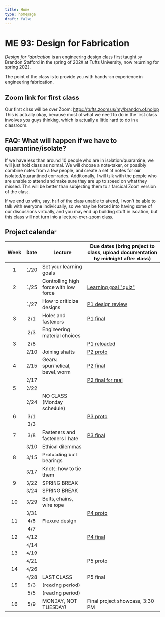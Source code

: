```yaml
---
title: Home
type: homepage
draft: false
---
```


# ME 93: Design for Fabrication

_Design for Fabrication_ is an engineering design class first taught by Brandon Stafford in the spring of 2020 at Tufts University, now returning for spring 2022.

The point of the class is to provide you with hands-on experience in engineering fabrication.

## Zoom link for first class

Our first class will be over Zoom: https://tufts.zoom.us/my/brandon.of.nolop This is actually okay, because most of what we need to do in the first class involves you guys thinking, which is actually a little hard to do in a classroom.

## FAQ: What will happen if we have to quarantine/isolate?

If we have less than around 10 people who are in isolation/quarantine, we will just hold class as normal. We will choose a note-taker, or possibly combine notes from a few people, and create a set of notes for our isolated/quarantined comrades. Additionally, I will talk with the people who are unable to attend and make sure they are up to speed on what they missed. This will be better than subjecting them to a farcical Zoom version of the class.

If we end up with, say, half of the class unable to attend, I won't be able to talk with everyone individually, so we may be forced into having some of our discussions virtually, and you may end up building stuff in isolation, but this class will not turn into a lecture-over-zoom class.

## Project calendar

| Week | Date  | Lecture                                    | Due dates (bring project to class, upload documentation by midnight after class)|
|:----:|:-----:|--------------------------------------------|---------------------------------------------------------------------------------|
|  1   | 1/20  | Set your learning goals                    |                                                                                 |
|  2   | 1/25  | Controlling high force with low force      | [Learning goal "quiz"](https://canvas.tufts.edu/courses/36163/quizzes/46945)    |
|      | 1/27  | How to criticize designs                   | [P1 design review](/logistics/projects)                                         |
|  3   | 2/1   | Holes and fasteners                        | [P1 final](/logistics/projects)                                                 |
|      | 2/3   | Engineering material choices               |                                                                                 |
|  3   | 2/8   |                                            | [P1 reloaded](/logistics/projects)                                              |
|      | 2/10  | Joining shafts                             | [P2 proto](/logistics/projects/#p2-build-a-wind-powered-car)                    |
|  4   | 2/15  | Gears: spur/helical, bevel, worm           | [P2 final](/logistics/projects/#p2-build-a-wind-powered-car)                    |
|      | 2/17  |                                            | [P2 final for real](/logistics/projects/#p2-build-a-wind-powered-car)           |
|  5   | 2/22  |                                            |                                                                                 |
|      | 2/24  | NO CLASS (Monday schedule)                 |                                                                                 |
|  6   | 3/1   |                                            | [P3 proto](/logistics/projects/#p3-make-a-puzzle-ball)                          |
|      | 3/3   |                                            |                                                                                 |
|  7   | 3/8   | Fasteners and fasteners I hate             | [P3 final](/logistics/projects/#p3-make-a-puzzle-ball)                          |
|      | 3/10  | Ethical dilemmas                           |                                                                                 |
|  8   | 3/15  | Preloading ball bearings                   |                                                                                 |
|      | 3/17  | Knots: how to tie them                     |                                                                                 |
|  9   | 3/22  | SPRING BREAK                               |                                                                                 |
|      | 3/24  | SPRING BREAK                               |                                                                                 |
|  10  | 3/29  | Belts, chains, wire rope                   |                                                                                 |
|      | 3/31  |                                            | [P4 proto](https://designforfab.com/logistics/projects/#p4-gravity-powered-record-player)|
|  11  | 4/5   | Flexure design                             |                                                                                 |
|      | 4/7   |                                            |                                                                                 |
|  12  | 4/12  |                                            | [P4 final](https://designforfab.com/logistics/projects/#p4-gravity-powered-record-player)|
|      | 4/14  |                                            |                                                                                 |
|  13  | 4/19  |                                            |                                                                                 |
|      | 4/21  |                                            | P5 proto                                                                        |
|  14  | 4/26  |                                            |                                                                                 |
|      | 4/28  | LAST CLASS                                 | P5 final                                                                        |
|  15  | 5/3   | (reading period)                           |                                                                                 |
|      | 5/5   | (reading period)                           |                                                                                 |
|  16  | 5/9   | MONDAY, NOT TUESDAY!                       | Final project showcase, 3:30 PM                                                 |


